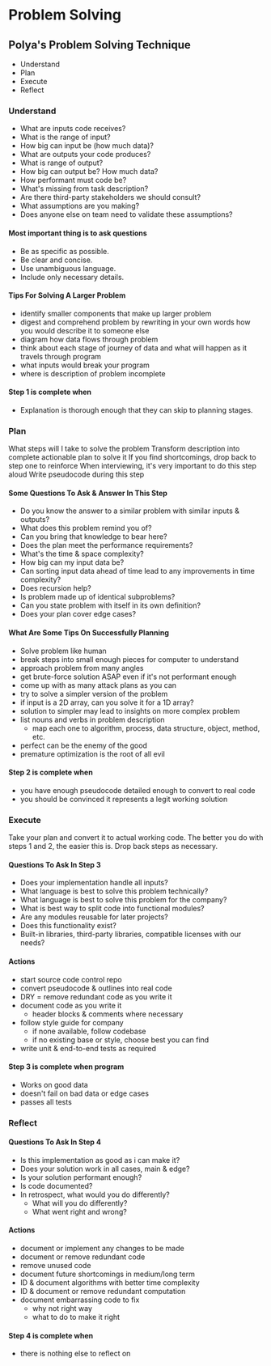 # Problem Solving

## Polya's Problem Solving Technique

- Understand
- Plan
- Execute
- Reflect

### Understand

- What are inputs code receives?
- What is the range of input?
- How big can input be (how much data)?
- What are outputs your code produces?
- What is range of output?
- How big can output be?  How much data?
- How performant must code be?
- What's missing from task description?
- Are there third-party stakeholders we should consult?
- What assumptions are you making?
- Does anyone else on team need to validate these assumptions?

#### Most important thing is to ask questions

- Be as specific as possible.
- Be clear and concise.
- Use unambiguous language.
- Include only necessary details.

#### Tips For Solving A Larger Problem

- identify smaller components that make up larger problem
- digest and comprehend problem by rewriting in your own words how you would describe it to someone else
- diagram how data flows through problem
- think about each stage of journey of data and what will happen as it travels through program
- what inputs would break your program
- where is description of problem incomplete

#### Step 1 is complete when

- Explanation is thorough enough that they can skip to planning stages.

### Plan

What steps will I take to solve the problem
Transform description into complete actionable plan to solve it
If you find shortcomings, drop back to step one to reinforce
When interviewing, it's very important to do this step aloud
Write pseudocode during this step

#### Some Questions To Ask & Answer In This Step

- Do you know the answer to a similar problem with similar inputs & outputs?
- What does this problem remind you of?
- Can you bring that knowledge to bear here?
- Does the plan meet the performance requirements?
- What's the time & space complexity?
- How big can my input data be?
- Can sorting input data ahead of time lead to any improvements in time complexity?
- Does recursion help?
- Is problem made up of identical subproblems?
- Can you state problem with itself in its own definition?
- Does your plan cover edge cases?

#### What Are Some Tips On Successfully Planning

- Solve problem like human
- break steps into small enough pieces for computer to understand
- approach problem from many angles
- get brute-force solution ASAP even if it's not performant enough
- come up with as many attack plans as you can
- try to solve a simpler version of the problem
- if input is a 2D array, can you solve it for a 1D array?
- solution to simpler may lead to insights on more complex problem
- list nouns and verbs in problem description
  - map each one to algorithm, process, data structure, object, method, etc.
- perfect can be the enemy of the good
- premature optimization is the root of all evil

#### Step 2 is complete when

- you have enough pseudocode detailed enough to convert to real code
- you should be convinced it represents a legit working solution

### Execute

Take your plan and convert it to actual working code.
The better you do with steps 1 and 2, the easier this is.
Drop back steps as necessary.

#### Questions To Ask In Step 3

- Does your implementation handle all inputs?
- What language is best to solve this problem technically?  
- What language is best to solve this problem for the company?
- What is best way to split code into functional modules?
- Are any modules reusable for later projects?
- Does this functionality exist?
- Built-in libraries, third-party libraries, compatible licenses with our needs?

#### Actions

- start source code control repo
- convert pseudocode & outlines into real code
- DRY = remove redundant code as you write it
- document code as you write it
  - header blocks & comments where necessary
- follow style guide for company
  - if none available, follow codebase
  - if no existing base or style, choose best you can find
- write unit & end-to-end tests as required

#### Step 3 is complete when program

- Works on good data
- doesn't fail on bad data or edge cases
- passes all tests

### Reflect

#### Questions To Ask In Step 4

- Is this implementation as good as i can make it?
- Does your solution work in all cases, main & edge?
- Is your solution performant enough?
- Is code documented?
- In retrospect, what would you do differently?
  - What will you do differently?
  - What went right and wrong?

#### Actions

- document or implement any changes to be made
- document or remove redundant code
- remove unused code
- document future shortcomings in medium/long term
- ID & document algorithms with better time complexity
- ID & document or remove redundant computation
- document embarrassing code to fix
  - why not right way
  - what to do to make it right

#### Step 4 is complete when

- there is nothing else to reflect on
